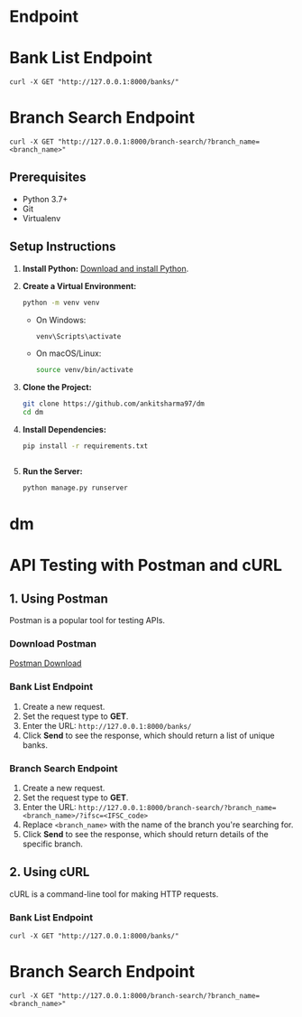 # Endpoint
# Bank List Endpoint
`curl -X GET "http://127.0.0.1:8000/banks/"`

# Branch Search Endpoint 
`curl -X GET "http://127.0.0.1:8000/branch-search/?branch_name=<branch_name>"`


## Prerequisites

- Python 3.7+
- Git
- Virtualenv

## Setup Instructions

1. **Install Python:** [Download and install Python](https://www.python.org/downloads/).

2. **Create a Virtual Environment:**

    ```bash
    python -m venv venv
    ```

    - On Windows:

        ```bash
        venv\Scripts\activate
        ```

    - On macOS/Linux:

        ```bash
        source venv/bin/activate
        ```

3. **Clone the Project:**

    ```bash
    git clone https://github.com/ankitsharma97/dm
    cd dm
    ```

4. **Install Dependencies:**

    ```bash
    pip install -r requirements.txt
    ```


    ```
5. **Run the Server:**

    ```bash
    python manage.py runserver
    ```

# dm

# API Testing with Postman and cURL

## 1. Using Postman

Postman is a popular tool for testing APIs.

### Download Postman
[Postman Download](https://www.postman.com/downloads/)

### Bank List Endpoint

1. Create a new request.
2. Set the request type to **GET**.
3. Enter the URL: `http://127.0.0.1:8000/banks/`
4. Click **Send** to see the response, which should return a list of unique banks.

### Branch Search Endpoint

1. Create a new request.
2. Set the request type to **GET**.
3. Enter the URL: `http://127.0.0.1:8000/branch-search/?branch_name=<branch_name>/?ifsc=<IFSC_code>`
4. Replace `<branch_name>` with the name of the branch you're searching for.
5. Click **Send** to see the response, which should return details of the specific branch.

## 2. Using cURL

cURL is a command-line tool for making HTTP requests.


### Bank List Endpoint
`curl -X GET "http://127.0.0.1:8000/banks/"`

# Branch Search Endpoint 
`curl -X GET "http://127.0.0.1:8000/branch-search/?branch_name=<branch_name>"`

```bash